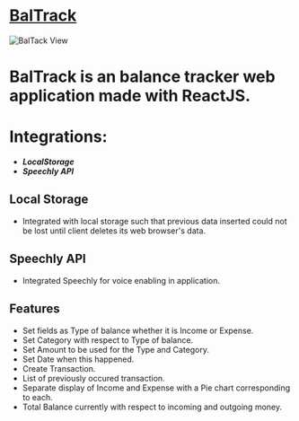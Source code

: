 # [BalTrack](https://balance-tracker-powered-by-speechly.netlify.app/)

![BalTack View](https://drive.google.com/file/d/1Uxj1BZqf49-b4QX2eqBKkna8Na52xZeE/view?usp=sharing)

# BalTrack is an balance tracker web application made with ReactJS. 

# Integrations:

- **_LocalStorage_**
- **_Speechly API_**

## Local Storage
- Integrated with local storage such that previous data inserted could not be lost until client deletes its web browser's data.

## Speechly API
- Integrated Speechly for voice enabling in application.

## Features
- Set fields as Type of balance whether it is Income or Expense.
- Set Category with respect to Type of balance.
- Set Amount to be used for the Type and Category.
- Set Date when this happened.
- Create Transaction.
- List of previously occured transaction.
- Separate display of Income and Expense with a Pie chart corresponding to each.
- Total Balance currently with respect to incoming and outgoing money.
